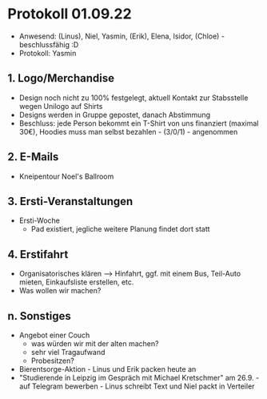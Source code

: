 ---
---

# Protokoll 01.09.22

* Anwesend: (Linus), Niel, Yasmin, (Erik), Elena, Isidor, (Chloe) - beschlussfähig :D
* Protokoll: Yasmin


## 1. Logo/Merchandise
* Design noch nicht zu 100% festgelegt, aktuell Kontakt zur Stabsstelle wegen Unilogo auf Shirts
* Designs werden in Gruppe gepostet, danach Abstimmung  
* Beschluss: jede Person bekommt ein T-Shirt von uns finanziert (maximal 30€), Hoodies muss man selbst bezahlen - (3/0/1) - angenommen


## 2. E-Mails
* Kneipentour Noel's Ballroom 


## 3. Ersti-Veranstaltungen
* Ersti-Woche
  * Pad existiert, jegliche weitere Planung findet dort statt


## 4. Erstifahrt

* Organisatorisches klären 
  --> Hinfahrt, ggf. mit einem Bus, Teil-Auto mieten, Einkaufsliste erstellen, etc.
* Was wollen wir machen?


## n. Sonstiges 
* Angebot einer Couch
    * was würden wir mit der alten machen?
    * sehr viel Tragaufwand
    * Probesitzen?  
* Bierentsorge-Aktion - Linus und Erik packen heute an
* "Studierende in Leipzig im Gespräch mit Michael Kretschmer" am 26.9. - auf Telegram bewerben - Linus schreibt Text und Niel packt in Verteiler

